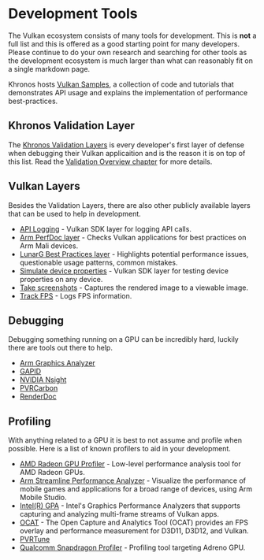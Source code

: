 # Development Tools

The Vulkan ecosystem consists of many tools for development. This is **not** a full list and this is offered as a good starting point for many developers. Please continue to do your own research and searching for other tools as the development ecosystem is much larger than what can reasonably fit on a single markdown page.

Khronos hosts [Vulkan Samples](https://github.com/KhronosGroup/Vulkan-Samples), a collection of code and tutorials that demonstrates API usage and explains the implementation of performance best-practices.

## Khronos Validation Layer

The [Khronos Validation Layers](./validation_overview.md#khronos-validation-layer) is every developer's first layer of defense when debugging their Vulkan applicaition and is the reason it is on top of this list. Read the [Validation Overview chapter](./validation_overview.md) for more details.

## Vulkan Layers

Besides the Validation Layers, there are also other publicly available layers that can be used to help in development.

- [API Logging](https://vulkan.lunarg.com/doc/sdk/latest/windows/api_dump_layer.html) - Vulkan SDK layer for logging API calls.
- [Arm PerfDoc layer](https://github.com/ARM-software/perfdoc) - Checks Vulkan applications for best practices on Arm Mali devices.
- [LunarG Best Practices layer](https://vulkan.lunarg.com/doc/sdk/latest/windows/best_practices.html) - Highlights potential performance issues, questionable usage patterns, common mistakes.
- [Simulate device properties](https://vulkan.lunarg.com/doc/sdk/latest/windows/device_simulation_layer.html) - Vulkan SDK layer for testing device properties on any device.
- [Take screenshots](https://vulkan.lunarg.com/doc/sdk/latest/windows/screenshot_layer.html) - Captures the rendered image to a viewable image.
- [Track FPS](https://vulkan.lunarg.com/doc/sdk/latest/windows/monitor_layer.html) - Logs FPS information.


## Debugging

Debugging something running on a GPU can be incredibly hard, luckily there are tools out there to help.

- [Arm Graphics Analyzer](https://developer.arm.com/tools-and-software/graphics-and-gaming/arm-mobile-studio/components/graphics-analyzer)
- [GAPID](https://github.com/google/gapid)
- [NVIDIA Nsight](https://developer.nvidia.com/nsight-graphics)
- [PVRCarbon](https://www.imgtec.com/developers/)
- [RenderDoc](https://renderdoc.org/)

## Profiling

With anything related to a GPU it is best to not assume and profile when possible. Here is a list of known profilers to aid in your development.

- [AMD Radeon GPU Profiler](https://gpuopen.com/gaming-product/radeon-gpu-profiler-rgp/) - Low-level performance analysis tool for AMD Radeon GPUs.
- [Arm Streamline Performance Analyzer](https://developer.arm.com/tools-and-software/graphics-and-gaming/arm-mobile-studio/components/streamline-performance-analyzer) - Visualize the performance of mobile games and applications for a broad range of devices, using Arm Mobile Studio.
- [Intel(R) GPA](https://software.intel.com/en-us/gpa) - Intel's Graphics Performance Analyzers that supports capturing and analyzing multi-frame streams of Vulkan apps.
- [OCAT](https://github.com/GPUOpen-Tools/OCAT) - The Open Capture and Analytics Tool (OCAT) provides an FPS overlay and performance measurement for D3D11, D3D12, and Vulkan.
- [PVRTune](https://www.imgtec.com/developers/)
- [Qualcomm Snapdragon Profiler](https://developer.qualcomm.com/software/snapdragon-profiler) - Profiling tool targeting Adreno GPU.
